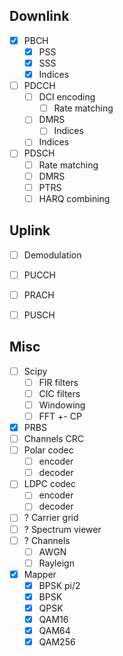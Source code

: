 ## Downlink

- [x] PBCH
    - [x] PSS
    - [x] SSS
    - [x] Indices

- [ ] PDCCH
    - [ ] DCI encoding
        - [ ] Rate matching
    - [ ] DMRS
        - [ ] Indices
    - [ ] Indices

- [ ] PDSCH
    - [ ] Rate matching
    - [ ] DMRS
    - [ ] PTRS
    - [ ] HARQ combining

## Uplink

- [ ] Demodulation

- [ ] PUCCH

- [ ] PRACH

- [ ] PUSCH


## Misc
- [ ] Scipy
    - [ ] FIR filters
    - [ ] CIC filters
    - [ ] Windowing
    - [ ] FFT +- CP
- [x] PRBS
- [ ] Channels CRC
- [ ] Polar codec
    - [ ] encoder
    - [ ] decoder
- [ ] LDPC codec
    - [ ] encoder
    - [ ] decoder
- [ ] ? Carrier grid
- [ ] ? Spectrum viewer
- [ ] ? Channels
    - [ ] AWGN
    - [ ] Rayleign
- [x] Mapper
    - [x] BPSK pi/2
    - [x] BPSK
    - [x] QPSK
    - [x] QAM16
    - [x] QAM64
    - [x] QAM256